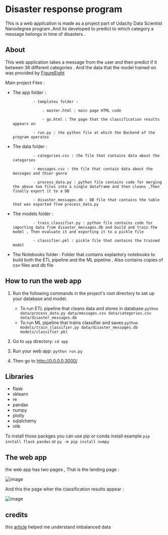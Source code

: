# Disaster response program
This is a web application is made as a project part of Udacity Data Scientist Nanodegree program ,And its developed to predict to which category a message belongs in 
time of disasters .



## About 
This web application takes a message from the user and then predict if it between 36 different categories . And the data that the model trained on was provided by [FigureEight](https://f8federal.com/) 

Main project Files :

- The app folder : 

               - templates folder :
               
                   - master.html : main page HTML code
                   
                   - go.html : The page that the classification results appears on
                   
               - run.py : the python file at which the Backend of the program operates
               
- The data folder :

               - categories.csv : the file that contains data about the categories
               
               - messages.csv : the file that contain data about the messages and thier genre
               
               - process_data.py : python file contains code for merging the above two files into a single dataframe and then cleans ,Then finally export it to a DB
               
               - disaster_messages.db : DB file that contains the table that was exported from process_data.py
               
- The models folder :

               - train_classifier.py : python file contains code for importing data from disaster_messages.db and build and train the model , Then evaluate it and exporting it to a pickle file
               
               - classifier.pkl : pickle file that contains the trained model
               
- The Notebooks folder : Folder that contains explantory notebooks to build both the ETL pipeline and the ML pipeline . Also contains copies of csv files and db file

## How to run the web app 
1. Run the following commands in the project's root directory to set up your database and model.

    - To run ETL pipeline that cleans data and stores in database
        `python data/process_data.py data/messages.csv data/categories.csv data/disaster_messages.db`
    - To run ML pipeline that trains classifier and saves
        `python models/train_classifier.py data/disaster_messages.db models/classifier.pkl`

2. Go to `app` directory: `cd app`

3. Run your web app: `python run.py`

4. Then go to http://0.0.0.0:3000/

## Libraries 
- flask
- sklearn
- re
- pandas
- numpy
- plotly
- sqlalchemy
- nltk

To install those packges you can use pip or conda install
example `pip install flask pandas` or `py -m pip install numpy`


## The web app 
the web app has two pages , That is the landing page :

![image](https://user-images.githubusercontent.com/91777656/192622916-5f7c2387-4780-4cac-a291-66a70486cbfd.png)

And this the page wher the classification results appear :

![image](https://user-images.githubusercontent.com/91777656/192625330-86292ea8-852b-4c28-9d0e-f685c479d414.png)


## credits 
this [article](https://www.sciencedirect.com/science/article/pii/S1877050919314152) helped me understand imbalanced data
